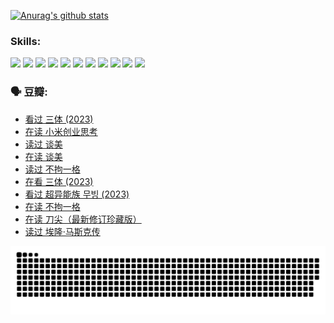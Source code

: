 
[![Anurag's github stats](https://github-readme-stats.vercel.app/api?username=w940853815)](https://github.com/anuraghazra/github-readme-stats)

### Skills:

<code><img height="32" src="https://cdn.jsdelivr.net/npm/simple-icons@v5/icons/python.svg"></code>
<code><img height="32" src="https://cdn.jsdelivr.net/npm/simple-icons@v5/icons/javascript.svg"></code>
<code><img height="32" src="https://cdn.jsdelivr.net/npm/simple-icons@v5/icons/django.svg"></code>
<code><img height="32" src="https://cdn.jsdelivr.net/npm/simple-icons@v5/icons/flask.svg"></code>
<code><img height="32" src="https://cdn.jsdelivr.net/npm/simple-icons@v5/icons/vuetify.svg"></code>
<code><img height="32" src="https://cdn.jsdelivr.net/npm/simple-icons@v5/icons/git.svg"></code>
<code><img height="32" src="https://cdn.jsdelivr.net/npm/simple-icons@v5/icons/docker.svg"></code>
<code><img height="32" src="https://cdn.jsdelivr.net/npm/simple-icons@v5/icons/postgresql.svg"></code>
<code><img height="32" src="https://cdn.jsdelivr.net/npm/simple-icons@v5/icons/elasticsearch.svg"></code>
<code><img height="32" src="https://cdn.jsdelivr.net/npm/simple-icons@v5/icons/macos.svg"></code>
<code><img height="32" src="https://cdn.jsdelivr.net/npm/simple-icons@v5/icons/linux.svg"></code>

### 🗣 豆瓣:

<!-- DOUBAN-ACTIVITIES:START -->
- [看过 三体‎ (2023)](https://www.douban.com/people/136069238/status/4574263039/?_i=12797096)
- [在读 小米创业思考](https://www.douban.com/people/136069238/status/4572047905/?_i=12797096)
- [读过 谈美](https://www.douban.com/people/136069238/status/4572047629/?_i=12797096)
- [在读 谈美](https://www.douban.com/people/136069238/status/4560861771/?_i=12797096)
- [读过 不拘一格](https://www.douban.com/people/136069238/status/4560861445/?_i=12797096)
- [在看 三体‎ (2023)](https://www.douban.com/people/136069238/status/4558185093/?_i=12797096)
- [看过 超异能族 무빙‎ (2023)](https://www.douban.com/people/136069238/status/4556824186/?_i=12797096)
- [在读 不拘一格](https://www.douban.com/people/136069238/status/4541712161/?_i=12797096)
- [在读 刀尖（最新修订珍藏版）](https://www.douban.com/people/136069238/status/4541711339/?_i=12797096)
- [读过 埃隆·马斯克传](https://www.douban.com/people/136069238/status/4541710351/?_i=12797096)
<!-- DOUBAN-ACTIVITIES:END -->


![Snake animation](https://raw.githubusercontent.com/w940853815/w940853815/output/github-contribution-grid-snake.svg)

<!--
**w940853815/w940853815** is a ✨ _special_ ✨ repository because its `README.md` (this file) appears on your GitHub profile.

Here are some ideas to get you started:

- 🔭 I’m currently working on ...
- 🌱 I’m currently learning ...
- 👯 I’m looking to collaborate on ...
- 🤔 I’m looking for help with ...
- 💬 Ask me about ...
- 📫 How to reach me: ...
- 😄 Pronouns: ...
- ⚡ Fun fact: ...
-->
